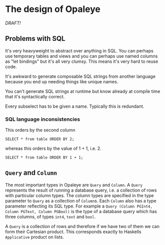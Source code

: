 # The design of Opaleye

*DRAFT!*

## Problems with SQL

It's very heavyweight to abstract over anything in SQL.  You can
perhaps use temporary tables and views and you can perhaps use named
columns as "let bindings" but it's all very clumsy.  This means it's
very hard to reuse code.

It's awkward to generate composable SQL strings from another language
because you end up needing things like unique names.

You can't generate SQL strings at runtime but know already at compile
time that it's syntactically correct.

Every subselect has to be given a name.  Typically this is redundant.

### SQL language inconsistencies

This orders by the second column

    SELECT * from table ORDER BY 2;

whereas this orders by the value of 1 + 1, i.e. 2.

    SELECT * from table ORDER BY 1 + 1;

## `Query` and `Column`

The most important types in Opaleye are `Query` and `Column`.  A
`Query` represents the result of running a database query, i.e. a
collection of rows with particular column types.  The column types are
specified in the type parameter to `Query` as a collection of
`Column`s.  Each `Column` also has a type parameter reflecting its SQL
type.  For example a `Query (Column PGInt4, Column PGText, Column
PGBool)` is the type of a database query which has three columns, of
types `int4`, `text` and `bool`.

A `Query` is a collection of rows and therefore if we have two of them
we can form their Cartesian product.  This corresponds exactly to
Haskells `Applicative` product on lists.

